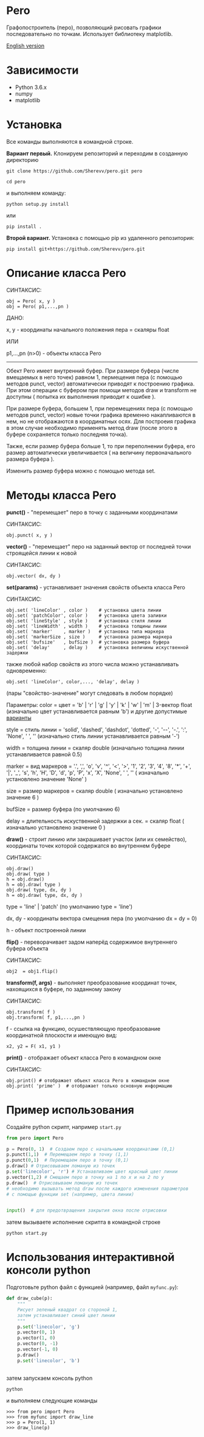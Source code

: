 # Pero

Графопостроитель (перо), позволяющий рисовать графики последовательно по точкам. 
Использует библиотеку matplotlib.

[English version](README.md)


# Зависимости

- Python 3.6.x
- numpy
- matplotlib


# Установка
Все команды выполняются в командной строке.

**Вариант первый.** Клонируем репозиторий и переходим в созданную директорию 

```commandline
git clone https://github.com/Sherevv/pero.git pero

cd pero
```

и выполняем команду:
```
python setup.py install
```
или
```
pip install .
```

**Второй вариант.** Установка с помощью pip из удаленного репозитория:

```
pip install git+https://github.com/Sherevv/pero.git
```

# Описание класса Pero

СИНТАКСИС:

    obj = Pero( x, y )
    obj = Pero( p1,...,pn ) 
    
ДАНО:

x, y - координаты начального положения пера = скаляры float

ИЛИ 
 
p1,...,pn (n>0) - объекты класса Pero


-------------------------------------------------------------------------

Обект Pero имеет внутренний буфер. 
При размере буфера (числе вмещаемых в него точек) равном 1,
пермещения пера (с помощью методов punct, vector) автоматически приводят 
к построению графика. При этом операции с буфером при помощи методов 
draw и transform не доступны ( попытка их выполнения приводит к ошибке ).

При размере буфера, большем 1, при перемещениях пера (с помощью 
методов punct, vector) новые точки графика временно накапливаются
в нем, но не отображаются в координатных осях.
Для построеия графика в этом случае необходимо применять метод draw
(после этого в буфере сохраняется только последняя точка).

Также, если размер буфера больше 1, то при переполнении буфера, его размер 
автоматически увеличивается ( на величину первоначального
размера буфера ). 

Изменить размер буфера можно с помощью метода set.

# Методы класса Pero
**punct()** - "перемещает" перо в точку с заданными координатами

СИНТАКСИС:

    obj.punct( x, y )

**vector()** - "перемещает" перо на заданный вектор от последней точки строящейся линии к новой 

СИНТАКСИС:
    
    obj.vector( dx, dy )
    
**set(params)** - устанавливает значения свойств объекта класса Pero

СИНТАКСИС:

    obj.set( 'lineColor' , color )    # установка цвета линии   
    obj.set( 'patchColor', color )    # установка цвета заливки
    obj.set( 'lineStyle' , style )    # установка стиля линии                
    obj.set( 'lineWidth' , width )    # установка толщины линии 
    obj.set( 'marker'    , marker )   # установка типа маркера
    obj.set( 'markerSize , size )     # установка размера маркера   
    obj.set( 'bufsize'   , bufSize )  # установка размера буфера                        
    obj.set( 'delay'     , delay )    # установка величины искуственной задержки

также любой набор свойств из этого числа можно устанавливать одновременно:    
    
    obj.set( 'lineColor', color,..., 'delay', delay ) 
    
(пары "свойство-значение" могут следовать в любом порядке)        

Параметры:
color = цвет = 'b' | 'r' | 'g' | 'y' | 'k' | 'w' | 'm' | 3-вектор float  
(изначально цвет устанавливается равным 'b')  и другие допустимые [варианты](https://matplotlib.org/api/colors_api.html)

style = стиль линии = 'solid', 'dashed', 'dashdot', 'dotted', '-', '--', '-.', ':', 'None', ' ', '' 
(изначально стиль линии устанавливается равным '-')

width  = толщина линии = скаляр double
(изначально толщина линии устанавливается равной 0.5)

marker = вид маркеров = '.', ',', 'o', 'v', '^', '<', '>', '1', '2', '3', '4', '8',
                                                '*', '+', '|', '_', 's', 'h', 'H', 'D', 'd', 'p', 'P', 'x', 'X', 'None', ' ', ''
( изначально установлено значение 'None' )

size = размер маркеров = скаляр double ( изначально установлено значение 6 )

bufSize = размер буфера (по умолчанию 6)   
                     
delay = длительность искуственной задержки а сек. = скаляр float
( изначально установлено значение 0 )

**draw()** - строит линию или закрашивает участок (или их семейство), 
координаты точек которой содержатся во внутреннем буфере

СИНТАКСИС:

    obj.draw()
    obj.draw( type )            
    h = obj.draw()   
    h = obj.draw( type )           
    obj.draw( type, dx, dy )            
    h = obj.draw( type, dx, dy )

type = 'line' | 'patch'  (по умолчанию type = 'line')

dx, dy - координаты вектора смещения пера (по умолчанию dx = dy = 0)

h - объект построенной линии

**flip()** - переворачивает задом наперёд содержимое внутреннего буфера объекта

СИНТАКСИС:
    
    obj2  = obj1.flip()

**transform(f, args)** - выполняет преобразование координат точек, нахоящихся в буфере, по заданному закону

СИНТАКСИС:

    obj.transform( f )
    obj.transform( f, p1,...,pn )

f - ссылка на функцию, осушествляющую преобразование координатной плоскости и имеющую вид:

    x2, y2 = F( x1, y1 ) 

**print()** - отображает объект класса Pero в командном окне

СИНТАКСИС:

    obj.print() # отображает объект класса Pero в командном окне
    obj.print( 'prime' )  # отображает только основную информацию    

# Пример использования

Создайте python скрипт, например `start.py`
```python
from pero import Pero

p = Pero(0, 1)  # Создаем перо с начальными координатами (0,1)
p.punct(1,1)  # Перемещаем перо в точку (1,1)
p.punct(0,1)  # Перемещаем перо в точку (0,1)
p.draw() # Отрисовываем ломаную из точек
p.set('linecolor', 'r') # Устанавливаем цвет красный цвет линии
p.vector(1,2) # Смещаем перо в точку на 1 по x и на 2 по y
p.draw()  # Отрисовываем ломаную из точек
# необходимо вызывать метод draw после каждого изменения параметров 
# с помощью функции set (например, цвета линии)


input()  # для предотвращения закрытия окна после отрисовки
```

затем вызываете исполнение скрипта в командной строке
```commandline
python start.py
```


# Использования интерактивной консоли python
Подготовьте python файл с функцией (например, файл `myfunc.py`):
```python
def draw_cube(p):
    """ 
    Рисует зеленый квадрат со стороной 1, 
    затем устанавливает синий цвет линии
    """
    p.set('linecolor', 'g')
    p.vector(0, 1)
    p.vector(1, 0)
    p.vector(0, -1)
    p.vector(-1, 0)
    p.draw()
    p.set('linecolor', 'b')
    
```

затем запускаем консоль python
```commandline
python
```
и выполняем следующие команды

```
>>> from pero import Pero
>>> from myfunc import draw_line
>>> p = Pero(1, 1)
>>> draw_line(p)
```
